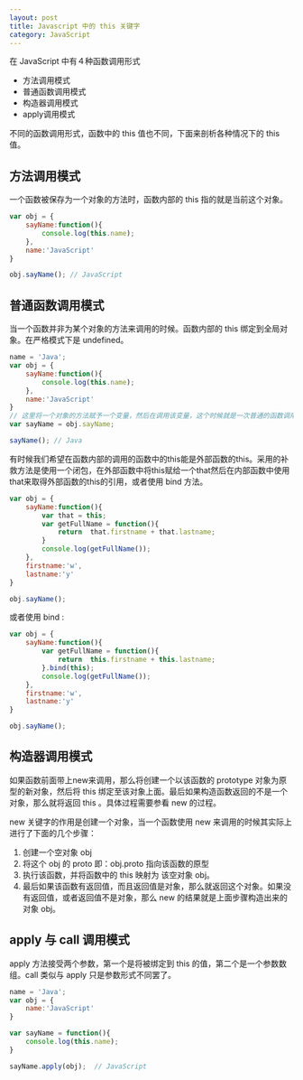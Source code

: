 ```yaml
---
layout: post
title: Javascript 中的 this 关键字
category: JavaScript
---
```



在 JavaScript 中有４种函数调用形式

- 方法调用模式
- 普通函数调用模式
- 构造器调用模式
- apply调用模式

不同的函数调用形式，函数中的 this 值也不同，下面来剖析各种情况下的 this 值。

## 方法调用模式

一个函数被保存为一个对象的方法时，函数内部的 this 指的就是当前这个对象。

``` javascript
var obj = {
    sayName:function(){
        console.log(this.name);
    },
    name:'JavaScript'
}

obj.sayName(); // JavaScript
```

## 普通函数调用模式

当一个函数并非为某个对象的方法来调用的时候。函数内部的 this 绑定到全局对象。在严格模式下是 undefined。

``` javascript
name = 'Java';
var obj = {
    sayName:function(){
        console.log(this.name);
    },
    name:'JavaScript'
}
// 这里将一个对象的方法赋予一个变量，然后在调用该变量，这个时候就是一次普通的函数调用，this 值为全局对象
var sayName = obj.sayName;

sayName(); // Java
```

有时候我们希望在函数内部的调用的函数中的this能是外部函数的this。采用的补救方法是使用一个闭包，在外部函数中将this赋给一个that然后在内部函数中使用that来取得外部函数的this的引用，或者使用 bind 方法。

``` javascript
var obj = {
    sayName:function(){
        var that = this;
        var getFullName = function(){
            return  that.firstname + that.lastname;
        }
        console.log(getFullName());
    },
    firstname:'w',
    lastname:'y'
}

obj.sayName();
```

或者使用 bind :

``` javascript
var obj = {
    sayName:function(){
        var getFullName = function(){
            return  this.firstname + this.lastname;
        }.bind(this);
        console.log(getFullName());
    },
    firstname:'w',
    lastname:'y'
}

obj.sayName();
```

## 构造器调用模式

如果函数前面带上new来调用，那么将创建一个以该函数的 prototype 对象为原型的新对象，然后将 this 绑定至该对象上面。最后如果构造函数返回的不是一个对象，那么就将返回 this 。具体过程需要参看 new 的过程。

new 关键字的作用是创建一个对象，当一个函数使用 new 来调用的时候其实际上进行了下面的几个步骤：
1. 创建一个空对象 obj
2. 将这个 obj 的 proto 即：obj.proto 指向该函数的原型
3. 执行该函数，并将函数中的 this 映射为 该空对象 obj。
4. 最后如果该函数有返回值，而且返回值是对象，那么就返回这个对象。如果没有返回值，或者返回值不是对象，那么 new 的结果就是上面步骤构造出来的对象 obj。

## apply 与 call 调用模式

apply 方法接受两个参数，第一个是将被绑定到 this 的值，第二个是一个参数数组。call 类似与 apply 只是参数形式不同罢了。

``` javascript
name = 'Java';
var obj = {
    name:'JavaScript'
}

var sayName = function(){
    console.log(this.name);
}

sayName.apply(obj);  // JavaScript
```
